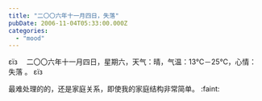 ```yaml
---
title: "二〇〇六年十一月四日，失落"
pubDate: 2006-11-04T05:33:00.000Z
categories: 
  - "mood"
---
```


εїз　 二〇〇六年十一月四日，星期六，天气：晴，气温：13℃－25℃，心情：失落 。 εїз

  

最难处理的的，还是家庭关系，即使我的家庭结构非常简单。 :faint:
